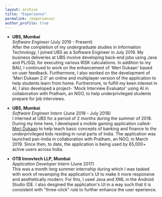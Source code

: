 ```yaml
---
layout: archive
title: "Experience"
permalink: /experience/
author_profile: true
---
```


- **UBS, Mumbai** <br/>
_Software Engineer_ (July 2019 - Present) <br/>
After the completion of my undergraduate studies in Information Technology, I joined UBS as a Software Engineer in July 2019. My business deliveries at UBS involve developing back-end jobs using Java and PL/SQL for executing various RISK calculations. In addition to my BAU, I continued to work on the enhancement of 'Meri Dukaan' based on user feedback. Furthermore, I also worked on the development of 'Meri Dukaan 2.0' an online and  multiplayer version of the application to help students learn from home. Furthermore, to fulfill my keen interest in AI, I also developed a project- 'Mock Interview Evaluator' using AI in collaboration with Pratham, an NGO, to help underprivileged students prepare for job interviews. 


- **UBS, Mumbai** <br/>
_Software Engineer Intern_ (June 2018 - July 2018) <br/>
I interned at UBS for a period of 2 months during the summer of 2018. During my time here, I developed a mobile gaming application called- [Meri Dukaan](https://play.google.com/store/apps/details?id=com.prathamubs.meridukan&hl=en_IN&gl=US) to help teach basic concepts of banking and finance to the underprivileged kids residing in rural parts of India. The application was launched pan-India in collaboration with Pratham, an NGO, in March 2019. Since then, to date, the application is being used by 65,000+ active users across India.


- **OTB Innovtech LLP, Mumbai** <br/>
_Application Developer Intern_ (June 2017) <br/>
This was a month long summer internship during which I was tasked with work of revamping the application's UI to make it more responsive and aesthetically modern. For this, I used Java and XML in the Android Studio IDE. I also desgined the application's UI in a way such that it is consistent with "three-click" rule to further enhance the user eperience.

